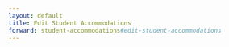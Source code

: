 ```yaml
---
layout: default
title: Edit Student Accommodations
forward: student-accommodations#edit-student-accommodations
---
```

